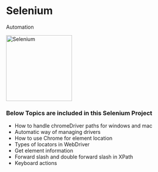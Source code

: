 # Selenium
Automation


<a href="https://selenium.dev"><img src="https://selenium.dev/images/selenium_logo_square_green.png" width="180" alt="Selenium"/></a>


### Below Topics are included in this Selenium Project

* How to handle chromeDriver paths for windows and mac
* Automatic way of managing drivers
* How to use Chrome for element location
* Types of locators in WebDriver
* Get element information
* Forward slash and double forward slash in XPath
* Keyboard actions
